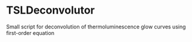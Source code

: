 # TSLDeconvolutor
Small script for deconvolution of thermoluminescence glow curves using first-order equation
